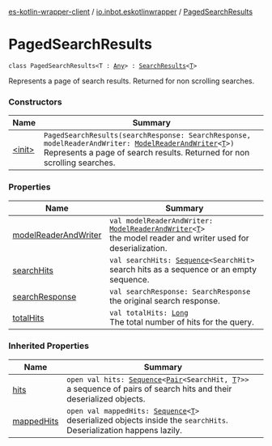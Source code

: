 [es-kotlin-wrapper-client](../../index.md) / [io.inbot.eskotlinwrapper](../index.md) / [PagedSearchResults](./index.md)

# PagedSearchResults

`class PagedSearchResults<T : `[`Any`](https://kotlinlang.org/api/latest/jvm/stdlib/kotlin/-any/index.html)`> : `[`SearchResults`](../-search-results/index.md)`<`[`T`](index.md#T)`>`

Represents a page of search results. Returned for non scrolling searches.

### Constructors

| Name | Summary |
|---|---|
| [&lt;init&gt;](-init-.md) | `PagedSearchResults(searchResponse: SearchResponse, modelReaderAndWriter: `[`ModelReaderAndWriter`](../-model-reader-and-writer/index.md)`<`[`T`](index.md#T)`>)`<br>Represents a page of search results. Returned for non scrolling searches. |

### Properties

| Name | Summary |
|---|---|
| [modelReaderAndWriter](model-reader-and-writer.md) | `val modelReaderAndWriter: `[`ModelReaderAndWriter`](../-model-reader-and-writer/index.md)`<`[`T`](index.md#T)`>`<br>the model reader and writer used for deserialization. |
| [searchHits](search-hits.md) | `val searchHits: `[`Sequence`](https://kotlinlang.org/api/latest/jvm/stdlib/kotlin.sequences/-sequence/index.html)`<SearchHit>`<br>search hits as a sequence or an empty sequence. |
| [searchResponse](search-response.md) | `val searchResponse: SearchResponse`<br>the original search response. |
| [totalHits](total-hits.md) | `val totalHits: `[`Long`](https://kotlinlang.org/api/latest/jvm/stdlib/kotlin/-long/index.html)<br>The total number of hits for the query. |

### Inherited Properties

| Name | Summary |
|---|---|
| [hits](../-search-results/hits.md) | `open val hits: `[`Sequence`](https://kotlinlang.org/api/latest/jvm/stdlib/kotlin.sequences/-sequence/index.html)`<`[`Pair`](https://kotlinlang.org/api/latest/jvm/stdlib/kotlin/-pair/index.html)`<SearchHit, `[`T`](../-search-results/index.md#T)`?>>`<br>a sequence of pairs of search hits and their deserialized objects. |
| [mappedHits](../-search-results/mapped-hits.md) | `open val mappedHits: `[`Sequence`](https://kotlinlang.org/api/latest/jvm/stdlib/kotlin.sequences/-sequence/index.html)`<`[`T`](../-search-results/index.md#T)`>`<br>deserialized objects inside the `searchHits`. Deserialization happens lazily. |
